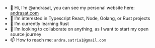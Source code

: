 - 👋 Hi, I’m @andrasat, you can see my personal website here: [andrasat.com](https://andrasat.com)
- 👀 I’m interested in Typescript React, Node, Golang, or Rust projects
- 🌱 I’m currently learning Rust
- 💞️ I’m looking to collaborate on anything, as I want to start my open source journey
- 📫 How to reach me: `andra.satria1@gmail.com`

<!---
andrasat/andrasat is a ✨ special ✨ repository because its `README.md` (this file) appears on your GitHub profile.
You can click the Preview link to take a look at your changes.
--->
